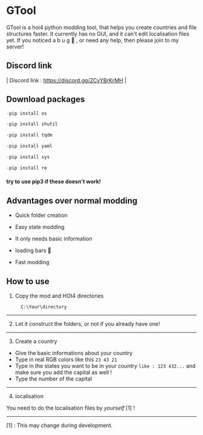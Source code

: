 # GTool

GTool is a hoi4 python modding tool, that helps you create countries and file structures faster. It currently has no GUI, and it can't edit localisation files yet. If you noticed a  b u g 🐛 , or need any help, then please join to my server!

## Discord  link

| Discord link : https://discord.gg/ZCvYBrKrMH |

## Download packages


```python
-pip install os
```
```python
-pip install shutil
```
```python
-pip install tqdm
```
```python
-pip install yaml
```
```python
-pip install sys
```
```python
-pip install re
```

#### try to use pip3 if these doesn't work!



## Advantages over normal modding

* Quick folder creation

* Easy state modding

* It only needs basic information 

* loading bars 🙂

* Fast modding

## How to use

1. Copy the mod and HOI4 directories

         C:\Your\directory

---

2. Let it construct the folders, or not if you already have one!


---

3. Create a country

* Give the basic informations about your country 
* Type in real RGB colors like this ``` 23 43 21 ```
* Type in the states you want to be in your country ``` like : 123 432... ``` and make sure you add the capital as well !
* Type the number of the capital 

---

4. localisation

You need to do the localisation files by <em>yourself</em> [1] !

---

[1] : This may change during development.







